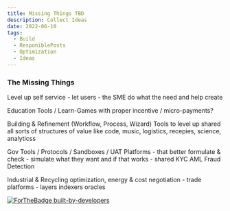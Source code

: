 ```yaml
---
title: Missing Things TBD
description: Collect Ideas
date: 2022-06-10
tags:
  - Build
  - ResponiblePosts
  - Optimization
  - Ideas
---
```


### The Missing Things 

Level up self service - let users - the SME do what the need and help create

Education Tools / Learn-Games with proper incentive / micro-payments?

Building & Refinement (Workflow, Process, Wizard) Tools to level up shared all sorts of structures of value like code, music, logistics, recepies, science, analyticss

Gov Tools / Protocols / Sandboxes / UAT Platforms - that better formulate & check - simulate what they want and if that works - shared KYC AML Fraud Detection
 
Industrial & Recycling optimization, energy & cost negotiation - trade platforms - layers indexers oracles



[![ForTheBadge built-by-developers](http://ForTheBadge.com/images/badges/built-by-developers.svg)](https://GitHub.com/hjvogel/)

